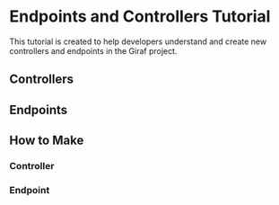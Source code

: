 # Endpoints and Controllers Tutorial
This tutorial is created to help developers understand and create new controllers and endpoints in the Giraf project.

## Controllers

## Endpoints

## How to Make

### Controller

### Endpoint
